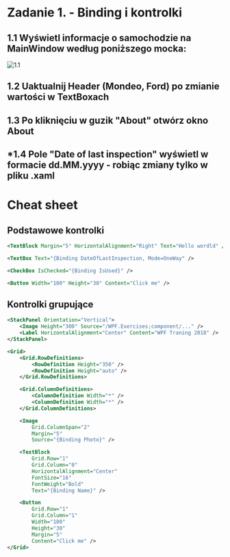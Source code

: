 # Zadanie 1. - Binding i kontrolki

## 1.1 Wyświetl informacje o samochodzie na MainWindow według poniższego mocka:

![1.1](https://i.ibb.co/SKMvrXP/E01-01.png)

## 1.2 Uaktualnij Header (Mondeo, Ford) po zmianie wartości w TextBoxach

## 1.3 Po kliknięciu w guzik "About" otwórz okno About

## \*1.4 Pole "Date of last inspection" wyświetl w formacie dd.MM.yyyy - robiąc zmiany tylko w pliku .xaml

# Cheat sheet

## Podstawowe kontrolki

```xml
<TextBlock Margin="5" HorizontalAlignment="Right" Text="Hello wordld" />

<TextBox Text="{Binding DateOfLastInspection, Mode=OneWay" />

<CheckBox IsChecked="{Binding IsUsed}" />

<Button Width="100" Height="30" Content="Click me" />
```

## Kontrolki grupujące

```xml
<StackPanel Orientation="Vertical">
    <Image Height="300" Source="/WPF.Exercises;component/..." />
    <Label HorizontalAlignment="Center" Content="WPF Traning 2018" />
</StackPanel>
```

```xml
<Grid>
    <Grid.RowDefinitions>
        <RowDefinition Height="350" />
        <RowDefinition Height="auto" />
    </Grid.RowDefinitions>

    <Grid.ColumnDefinitions>
        <ColumnDefinition Width="*" />
        <ColumnDefinition Width="*" />
    </Grid.ColumnDefinitions>

    <Image
        Grid.ColumnSpan="2"
        Margin="5"
        Source="{Binding Photo}" />

    <TextBlock
        Grid.Row="1"
        Grid.Column="0"
        HorizontalAlignment="Center"
        FontSize="16"
        FontWeight="Bold"
        Text="{Binding Name}" />

    <Button
        Grid.Row="1"
        Grid.Column="1"
        Width="100"
        Height="30"
        Margin="5"
        Content="Click me" />
</Grid>
```
